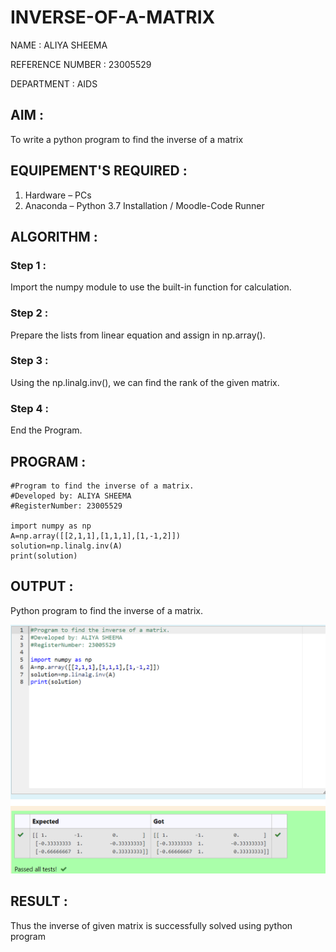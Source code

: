 # INVERSE-OF-A-MATRIX
NAME : ALIYA SHEEMA 

REFERENCE NUMBER : 23005529

DEPARTMENT : AIDS
## AIM :
To write a python program to find the inverse of a matrix
## EQUIPEMENT'S REQUIRED :
1. 	Hardware – PCs
2. 	Anaconda – Python 3.7 Installation / Moodle-Code Runner
## ALGORITHM :
### Step 1 : 
Import the numpy module to use the built-in function for calculation.

### Step 2 : 
Prepare the lists from linear equation and assign in np.array().
### Step 3 : 
Using the np.linalg.inv(), we can find the rank of the given matrix.
### Step 4 : 
End the Program.  

## PROGRAM :
```
#Program to find the inverse of a matrix.
#Developed by: ALIYA SHEEMA
#RegisterNumber: 23005529

import numpy as np
A=np.array([[2,1,1],[1,1,1],[1,-1,2]])
solution=np.linalg.inv(A)
print(solution)
```
## OUTPUT :

Python program to find the inverse of a matrix.

![Alt text](output1.png)

## RESULT :

Thus the inverse of given matrix is successfully solved using python program

